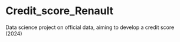 # Credit_score_Renault
Data science project on official data, aiming to develop a credit score (2024)
